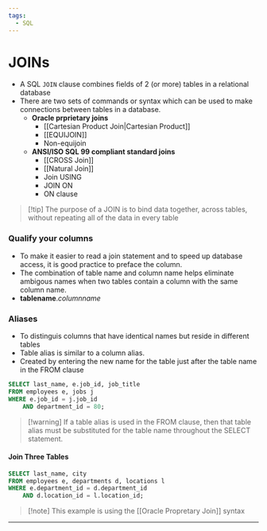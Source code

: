 ```yaml
---
tags:
  - SQL
---
```


# JOINs
- A SQL `JOIN` clause combines fields of 2 (or more) tables in a relational database
- There are two sets of commands or syntax which can be used to make connections between tables in a database.
	- **Oracle prprietary joins**
		- [[Cartesian Product Join|Cartesian Product]]
		- [[EQUIJOIN]] 
		- Non-equijoin
	- **ANSI/ISO SQL 99 compliant standard joins**
		- [[CROSS Join]]
		- [[Natural Join]]
		- Join USING
		- JOIN ON
		- ON clause

>[!tip] The purpose of a JOIN is to bind data together, across tables, without repeating all of the data in every table

### Qualify your columns
- To make it easier to read a join statement and to speed up database access, it is good practice to preface the column.
- The combination of table name and column name helps eliminate ambigous names when two tables contain a column with the same column name.
- **tablename**.*columnname*

### Aliases
- To distinguis columns that have identical names but reside in different tables
- Table alias is similar to a column alias.
- Created by entering the new name for the table just after the table name in the FROM clause
```SQL
SELECT last_name, e.job_id, job_title
FROM employees e, jobs j
WHERE e.job_id = j.job_id
	AND department_id = 80;
```

> [!warning] If a table alias is used in the FROM clause, then that table alias must be substituted for the table name throughout the SELECT statement.

#### Join Three Tables
```SQL
SELECT last_name, city
FROM employees e, departments d, locations l
WHERE e.department_id = d.department_id
	AND d.location_id = l.location_id;
```
> [!note] This example is using the [[Oracle Propretary Join]] syntax


----


